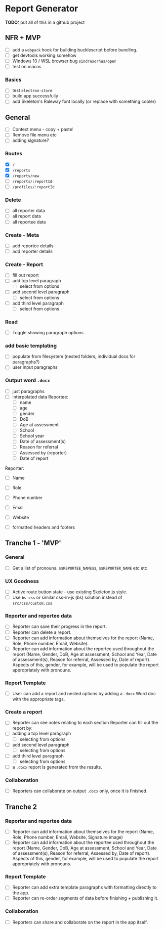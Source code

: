 # Report Generator

**TODO:** put all of this in a github project

## NFR + MVP
- [ ] add a `webpack` hook for building bucklescript before bundling.
- [ ] get devtools working somehow
- [ ] Windows 10 / WSL browser bug `sindresorhus/open`
- [ ] test on macos

### Basics
- [ ] test `electron-store`
- [ ] build app successfully
- [ ] add Skeleton's Raleway font locally (or replace with something cooler)

## General
- [ ] Context menu - copy + paste!
- [ ] Remove file menu etc
- [ ] adding signature?

### Routes
- [x] `/`
- [x] `/reports`
- [x] `/reports/new`
- [ ] `/reports/:reportId`
- [ ] `/profiles/:reportId`

### Delete
- [ ] all reporter data
- [ ] all report data
- [ ] all reportee data

### Create - Meta
- [ ] add reportee details
- [ ] add reporter details

### Create - Report
- [ ] fill out report
- [ ] add top level paragraph
  - [ ] select from options
- [ ] add second level paragraph
  - [ ] select from options
- [ ] add third level paragraph
  - [ ] select from options

### Read
- [ ] Toggle showing paragraph options

### add basic templating
- [ ] populate from filesystem (nested folders, individual docs for paragraphs?)
- [ ] user input paragraphs

### Output word `.docx`
- [ ] just paragraphs
- [ ] interpolated data
Reportee:
  - [ ] name
  - [ ] age
  - [ ] gender
  - [ ] DoB
  - [ ] Age at assessment
  - [ ] School
  - [ ] School year
  - [ ] Date of assessment(s)
  - [ ] Reason for referral
  - [ ] Assessed by (reporter)
  - [ ] Date of report

Reporter:
  - [ ] Name
  - [ ] Role
  - [ ] Phone number
  - [ ] Email
  - [ ] Website

- [ ] formatted headers and footers

## Tranche 1 - 'MVP'

### General
- [ ] Get a list of pronouns. `$$REPORTEE_NAME$$`, `$$REPORTER_NAME` etc etc

### UX Goodness
- [ ] Active route button state - use existing Skeleton.js style.
- [ ] Use `bs-css` or similar css-in-js (bs) solution instead of `src/css/custom.css`

### Reporter and reportee data
- [ ] Reporter can save their progress in the report.
- [ ] Reporter can delete a report.
- [ ] Reporter can add information about themselves for the report (Name, Role, Phone number, Email, Website).
- [ ] Reporter can add information about the reportee used throughout the report (Name, Gender, DoB, Age at assessment, School and Year, Date of assessment(s), Reason for referral, Assessed by, Date of report). Aspects of this, gender, for example, will be used to populate the report appropriately with pronouns.

### Report Template
- [ ] User can add a report and nested options by adding a `.docx` Word doc with the appropriate tags.

### Create a report
- [ ] Reporter can see notes relating to each section
Reporter can fill out the report by:
- [ ] adding a top level paragraph
  - [ ] selecting from options
- [ ] add second level paragraph
  - [ ] selecting from options
- [ ] add third level paragraph
  - [ ] selecting from options

- [ ] a `.docx` report is generated from the results.

### Collaboration
- [ ] Reporters can collaborate on output `.docx` only, once it is finished.

## Tranche 2

### Reporter and reportee data
- [ ] Reporter can add information about themselves for the report (Name, Role, Phone number, Email, Website, Signature image)
- [ ] Reporter can add information about the reportee used throughout the report (Name, Gender, DoB, Age at assessment, School and Year, Date of assessment(s), Reason for referral, Assessed by, Date of report). Aspects of this, gender, for example, will be used to populate the report appropriately with pronouns.

### Report Template
- [ ] Reporter can add extra template paragraphs with formatting directly to the app.
- [ ] Reporter can re-order segments of data before finishing + publishing it.

### Collaboration
- [ ] Reporters can share and collaborate on the report in the app itself.
